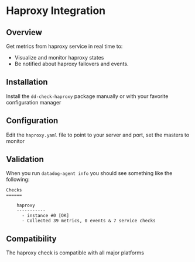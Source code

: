 # Haproxy Integration

## Overview

Get metrics from haproxy service in real time to:

* Visualize and monitor haproxy states
* Be notified about haproxy failovers and events.

## Installation

Install the `dd-check-haproxy` package manually or with your favorite configuration manager

## Configuration

Edit the `haproxy.yaml` file to point to your server and port, set the masters to monitor

## Validation

When you run `datadog-agent info` you should see something like the following:

    Checks
    ======

        haproxy
        -----------
          - instance #0 [OK]
          - Collected 39 metrics, 0 events & 7 service checks

## Compatibility

The haproxy check is compatible with all major platforms

